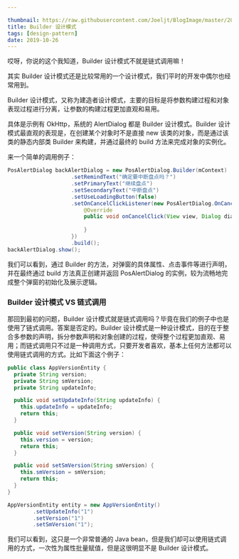 ```yaml
---

thumbnail: https://raw.githubusercontent.com/Joeljt/BlogImage/master/20190415172255.jpg
title: Builder 设计模式
tags: [design-pattern]
date: 2019-10-26
---
```


哎呀，你说的这个我知道，Builder 设计模式不就是链式调用嘛！

<!-- more -->

其实 Builder 设计模式还是比较常用的一个设计模式，我们平时的开发中偶尔也经常用到。

Builder 设计模式，又称为建造者设计模式，主要的目标是将参数构建过程和对象表现过程进行分离，让参数的构建过程更加直观和易用。

具体是示例有 OkHttp，系统的 AlertDialog 都是 Builder 设计模式。Builder 设计模式最直观的表现是，在创建某个对象时不是直接 new 该类的对象，而是通过该类的静态内部类 Builder 来构建，并通过最终的 build 方法来完成对象的实例化。

来一个简单的调用例子：

```java
PosAlertDialog backAlertDialog = new PosAlertDialog.Builder(mContext)
                    .setRemindText("确定要中断盘点吗？")
                    .setPrimaryText("继续盘点")
                    .setSecondaryText("中断盘点")
                    .setUseLoadingButton(false)
                    .setOnCancelClickListener(new PosAlertDialog.OnCancelClickListener() {
                        @Override
                        public void onCancelClick(View view, Dialog dialog) {
                            
                        }
                    })
                    .build();
backAlertDialog.show();
```

我们可以看到，通过 Builder 的方法，对弹窗的具体属性、点击事件等进行声明，并在最终通过 build 方法真正创建并返回 PosAlertDialog 的实例，较为流畅地完成整个弹窗的初始化及展示逻辑。



### Builder 设计模式 VS 链式调用

那回到最初的问题，Builder 设计模式就是链式调用吗？毕竟在我们的例子中也是使用了链式调用。答案是否定的。Builder 设计模式是一种设计模式，目的在于整合多参数的声明，拆分参数声明和对象创建的过程，使得整个过程更加直观、易用；而链式调用只不过是一种调用方式，只要开发者喜欢，基本上任何方法都可以使用链式调用的方式。比如下面这个例子：

```java
public class AppVersionEntity {
  private String version;
  private String smVersion;
  private String updateInfo;

  public void setUpdateInfo(String updateInfo) {
    this.updateInfo = updateInfo;
    return this;
  }

  public void setVersion(String version) {
    this.version = version;
    return this;
  }

  public void setSmVersion(String smVersion) {
    this.smVersion = smVersion;
    return this;
  }
}

AppVersionEntity entity = new AppVersionEntity()
   		.setUpdateInfo("1")
   		.setVersion("1")
   		.setSmVersion("1");
```

我们可以看到，这只是一个非常普通的 Java bean，但是我们却可以使用链式调用的方式，一次性为属性批量赋值，但是这很明显不是 Builder 设计模式。

